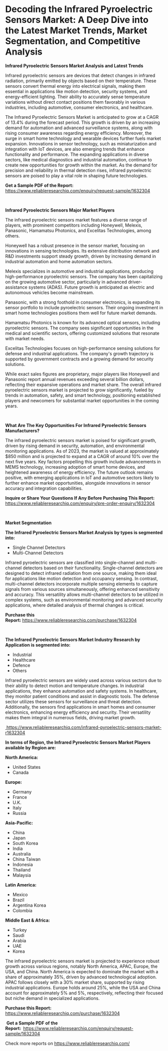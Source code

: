 <p><h1>Decoding the Infrared Pyroelectric Sensors Market: A Deep Dive into the Latest Market Trends, Market Segmentation, and Competitive Analysis</h1></p><p><strong>Infrared Pyroelectric Sensors Market Analysis and Latest Trends</strong></p>
<p><p>Infrared pyroelectric sensors are devices that detect changes in infrared radiation, primarily emitted by objects based on their temperature. These sensors convert thermal energy into electrical signals, making them essential in applications like motion detection, security systems, and energy-efficient lighting. Their ability to accurately sense temperature variations without direct contact positions them favorably in various industries, including automotive, consumer electronics, and healthcare.</p><p>The Infrared Pyroelectric Sensors Market is anticipated to grow at a CAGR of 13.4% during the forecast period. This growth is driven by an increasing demand for automation and advanced surveillance systems, along with rising consumer awareness regarding energy efficiency. Moreover, the surge in smart home technology and wearable devices further fuels market expansion. Innovations in sensor technology, such as miniaturization and integration with IoT devices, are also emerging trends that enhance functionality and performance. The expanding applications in diverse sectors, like medical diagnostics and industrial automation, continue to create new opportunities for growth within the market. As the demand for precision and reliability in thermal detection rises, infrared pyroelectric sensors are poised to play a vital role in shaping future technologies.</p></p>
<p><strong>Get a Sample PDF of the Report:&nbsp;</strong> <a href="https://www.reliableresearchiq.com/enquiry/request-sample/1632304?utm_campaign=3006&utm_medium=2&utm_source=Github&utm_content=ia&utm_term=29032025&utm_id=infrared-pyroelectric-sensors">https://www.reliableresearchiq.com/enquiry/request-sample/1632304</a></p>
<p>&nbsp;</p>
<p><strong>Infrared Pyroelectric Sensors Major Market Players</strong></p>
<p><p>The infrared pyroelectric sensors market features a diverse range of players, with prominent competitors including Honeywell, Melexis, Panasonic, Hamamatsu Photonics, and Excelitas Technologies, among others. </p><p>Honeywell has a robust presence in the sensor market, focusing on innovations in sensing technologies. Its extensive distribution network and R&D investments support steady growth, driven by increasing demand in industrial automation and home automation sectors.</p><p>Melexis specializes in automotive and industrial applications, producing high-performance pyroelectric sensors. The company has been capitalizing on the growing automotive sector, particularly in advanced driver-assistance systems (ADAS). Future growth is anticipated as electric and autonomous vehicles become mainstream.</p><p>Panasonic, with a strong foothold in consumer electronics, is expanding its sensor portfolio to include pyroelectric sensors. Their ongoing investment in smart home technologies positions them well for future market demands. </p><p>Hamamatsu Photonics is known for its advanced optical sensors, including pyroelectric sensors. The company sees significant opportunities in the medical and scientific sectors, offering customized solutions that resonate with market needs.</p><p>Excelitas Technologies focuses on high-performance sensing solutions for defense and industrial applications. The company's growth trajectory is supported by government contracts and a growing demand for security solutions.</p><p>While exact sales figures are proprietary, major players like Honeywell and Panasonic report annual revenues exceeding several billion dollars, reflecting their expansive operations and market share. The overall infrared pyroelectric sensors market is projected to grow significantly, fueled by trends in automation, safety, and smart technology, positioning established players and newcomers for substantial market opportunities in the coming years.</p></p>
<p>&nbsp;</p>
<p><strong>What Are The Key Opportunities For Infrared Pyroelectric Sensors Manufacturers?</strong></p>
<p><p>The infrared pyroelectric sensors market is poised for significant growth, driven by rising demand in security, automation, and environmental monitoring applications. As of 2023, the market is valued at approximately $850 million and is projected to expand at a CAGR of around 10% over the next five years. Key factors propelling this growth include advancements in MEMS technology, increasing adoption of smart home devices, and heightened awareness of energy efficiency. The future outlook remains positive, with emerging applications in IoT and automotive sectors likely to further enhance market opportunities, alongside innovations in sensor accuracy and integration capabilities.</p></p>
<p><strong>Inquire or Share Your Questions If Any Before Purchasing This Report:</strong> <a href="https://www.reliableresearchiq.com/enquiry/pre-order-enquiry/1632304?utm_campaign=3006&utm_medium=2&utm_source=Github&utm_content=ia&utm_term=29032025&utm_id=infrared-pyroelectric-sensors">https://www.reliableresearchiq.com/enquiry/pre-order-enquiry/1632304</a></p>
<p>&nbsp;</p>
<p><strong>Market Segmentation</strong></p>
<p><strong>The Infrared Pyroelectric Sensors Market Analysis by types is segmented into:</strong></p>
<p><ul><li>Single Channel Detectors</li><li>Multi-Channel Detectors</li></ul></p>
<p><p>Infrared pyroelectric sensors are classified into single-channel and multi-channel detectors based on their functionality. Single-channel detectors are designed to detect infrared radiation from one source, making them ideal for applications like motion detection and occupancy sensing. In contrast, multi-channel detectors incorporate multiple sensing elements to capture signals from various sources simultaneously, offering enhanced sensitivity and accuracy. This versatility allows multi-channel detectors to be utilized in complex systems, such as environmental monitoring and advanced security applications, where detailed analysis of thermal changes is critical.</p></p>
<p><strong>Purchase this Report:&nbsp;</strong><a href="https://www.reliableresearchiq.com/purchase/1632304?utm_campaign=3006&utm_medium=2&utm_source=Github&utm_content=ia&utm_term=29032025&utm_id=infrared-pyroelectric-sensors">https://www.reliableresearchiq.com/purchase/1632304</a></p>
<p>&nbsp;</p>
<p><strong>The Infrared Pyroelectric Sensors Market Industry Research by Application is segmented into:</strong></p>
<p><ul><li>Industrial</li><li>Healthcare</li><li>Defence</li><li>Others</li></ul></p>
<p><p>Infrared pyroelectric sensors are widely used across various sectors due to their ability to detect motion and temperature changes. In industrial applications, they enhance automation and safety systems. In healthcare, they monitor patient conditions and assist in diagnostic tools. The defense sector utilizes these sensors for surveillance and threat detection. Additionally, the sensors find applications in smart homes and consumer electronics, enhancing energy efficiency and security. Their versatility makes them integral in numerous fields, driving market growth.</p></p>
<p><a href="https://www.reliableresearchiq.com/infrared-pyroelectric-sensors-market-r1632304?utm_campaign=3006&utm_medium=2&utm_source=Github&utm_content=ia&utm_term=29032025&utm_id=infrared-pyroelectric-sensors">&nbsp;https://www.reliableresearchiq.com/infrared-pyroelectric-sensors-market-r1632304</a></p>
<p><strong>In terms of Region, the Infrared Pyroelectric Sensors Market Players available by Region are:</strong></p>
<p>
    <p> <strong> North America: </strong>
        <ul>
            <li>United States</li>
            <li>Canada</li>
        </ul>
        </p> 
    <p> <strong> Europe: </strong>
        <ul>
            <li>Germany</li>
            <li>France</li>
            <li>U.K.</li>
            <li>Italy</li>
            <li>Russia</li>
        </ul>
        </p> 
    <p> <strong> Asia-Pacific: </strong>
        <ul>
            <li>China</li>
            <li>Japan</li>
            <li>South Korea</li>
            <li>India</li>
            <li>Australia</li>
            <li>China Taiwan</li>
            <li>Indonesia</li>
            <li>Thailand</li>
            <li>Malaysia</li>
        </ul>
        </p> 
    <p> <strong> Latin America: </strong>
        <ul>
            <li>Mexico</li>
            <li>Brazil</li>
            <li>Argentina Korea</li>
            <li>Colombia</li>
        </ul>
        </p> 
    <p> <strong> Middle East & Africa: </strong>
        <ul>
            <li>Turkey</li>
            <li>Saudi</li>
            <li>Arabia</li>
            <li>UAE</li>
            <li>Korea</li>
        </ul>
    </p>
    </p>
<p><p>The infrared pyroelectric sensors market is projected to experience robust growth across various regions, notably North America, APAC, Europe, the USA, and China. North America is expected to dominate the market with a share of approximately 35%, driven by advanced technological adoption. APAC follows closely with a 30% market share, supported by rising industrial applications. Europe holds around 25%, while the USA and China account for approximately 5% and 5%, respectively, reflecting their focused but niche demand in specialized applications.</p></p>
<p><strong>Purchase this Report: </strong><a href="https://www.reliableresearchiq.com/purchase/1632304?utm_campaign=3006&utm_medium=2&utm_source=Github&utm_content=ia&utm_term=29032025&utm_id=infrared-pyroelectric-sensors">https://www.reliableresearchiq.com/purchase/1632304</a></p>
<p>&nbsp;<strong>Get a Sample PDF of the Report:&nbsp;&nbsp;</strong><a href="https://www.reliableresearchiq.com/enquiry/request-sample/1632304?utm_campaign=3006&utm_medium=2&utm_source=Github&utm_content=ia&utm_term=29032025&utm_id=infrared-pyroelectric-sensors">https://www.reliableresearchiq.com/enquiry/request-sample/1632304</a></p>
<p><strong></strong></p>
<p>Check more reports on <a href="https://www.reliableresearchiq.com/?utm_campaign=3006&utm_medium=2&utm_source=Github&utm_content=ia&utm_term=29032025&utm_id=infrared-pyroelectric-sensors">https://www.reliableresearchiq.com/</a></p>